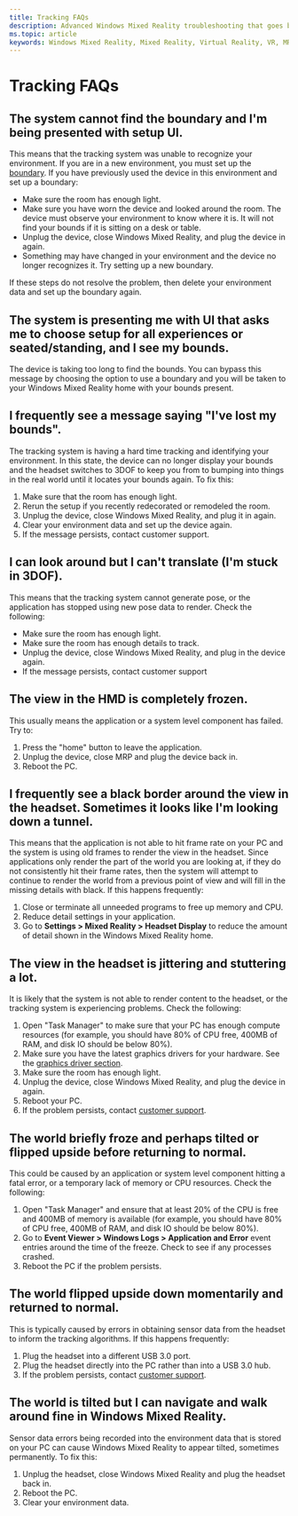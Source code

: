 ```yaml
---
title: Tracking FAQs
description: Advanced Windows Mixed Reality troubleshooting that goes beyond our standard consumer support documentation.
ms.topic: article
keywords: Windows Mixed Reality, Mixed Reality, Virtual Reality, VR, MR, Troubleshoot, Errors, Help, Support, Tracking
---
```



# Tracking FAQs

## The system cannot find the boundary and I'm being presented with setup UI.

This means that the tracking system was unable to recognize your environment. If you are in a new environment, you must set up the [boundary](https://docs.microsoft.com/windows/mixed-reality/enthusiast-guide/set-up-windows-mixed-reality#set-up-your-room-boundary). If you have previously used the device in this environment and set up a boundary:
* Make sure the room has enough light.
* Make sure you have worn the device and looked around the room. The device must observe your environment to know where it is. It will not find your bounds if it is sitting on a desk or table.
* Unplug the device, close Windows Mixed Reality, and plug the device in again.
* Something may have changed in your environment and the device no longer recognizes it. Try setting up a new boundary.

If these steps do not resolve the problem, then delete your environment data and set up the boundary again.

## The system is presenting me with UI that asks me to choose setup for all experiences or seated/standing, and I see my bounds.

The device is taking too long to find the bounds. You can bypass this message by choosing the option to use a boundary and you will be taken to your Windows Mixed Reality home with your bounds present.

## I frequently see a message saying "I've lost my bounds".

The tracking system is having a hard time tracking and identifying your environment. In this state, the device can no longer display your bounds and the headset switches to 3DOF to keep you from to bumping into things in the real world until it locates your bounds again. To fix this:
1. Make sure that the room has enough light.
2. Rerun the setup if you recently redecorated or remodeled the room.
3. Unplug the device, close Windows Mixed Reality, and plug it in again.
4. Clear your environment data and set up the device again.
5. If the message persists, contact customer support.

## I can look around but I can't translate (I'm stuck in 3DOF).

This means that the tracking system cannot generate pose, or the application has stopped using new pose data to render. Check the following:
* Make sure the room has enough light.
* Make sure the room has enough details to track.
* Unplug the device, close Windows Mixed Reality, and plug in the device again.
* If the message persists, contact customer support

## The view in the HMD is completely frozen.

This usually means the application or a system level component has failed. Try to:
1. Press the "home" button to leave the application.
2. Unplug the device, close MRP and plug the device back in.
3. Reboot the PC.

## I frequently see a black border around the view in the headset. Sometimes it looks like I'm looking down a tunnel.

This means that the application is not able to hit frame rate on your PC and the system is using old frames to render the view in the headset. Since applications only render the part of the world you are looking at, if they do not consistently hit their frame rates, then the system will attempt to continue to render the world from a previous point of view and will fill in the missing details with black. If this happens frequently:
1. Close or terminate all unneeded programs to free up memory and CPU.
2. Reduce detail settings in your application.
3. Go to **Settings > Mixed Reality > Headset Display** to reduce the amount of detail shown in the Windows Mixed Reality home.

## The view in the headset is jittering and stuttering a lot.

It is likely that the system is not able to render content to the headset, or the tracking system is experiencing problems. Check the following:
1. Open "Task Manager" to make sure that your PC has enough compute resources (for example, you should have 80% of CPU free, 400MB of RAM, and disk IO should be below 80%).
2. Make sure you have the latest graphics drivers for your hardware. See the [graphics driver section](before-you-start.md#make-sure-you-have-a-compatible-graphics-driver).
3. Make sure the room has enough light.
4. Unplug the device, close Windows Mixed Reality, and plug the device in again.
5. Reboot your PC.
6. If the problem persists, contact [customer support](https://support.microsoft.com/).

## The world briefly froze and perhaps tilted or flipped upside before returning to normal.

This could be caused by an application or system level component hitting a fatal error, or a temporary lack of memory or CPU resources. Check the following:
1. Open "Task Manager" and ensure that at least 20% of the CPU is free and 400MB of memory is available (for example, you should have 80% of CPU free, 400MB of RAM, and disk IO should be below 80%).
2. Go to **Event Viewer > Windows Logs > Application and Error** event entries around the time of the freeze. Check to see if any processes crashed.
3. Reboot the PC if the problem persists.

## The world flipped upside down momentarily and returned to normal.

This is typically caused by errors in obtaining sensor data from the headset to inform the tracking algorithms. If this happens frequently:
1. Plug the headset into a different USB 3.0 port.
2. Plug the headset directly into the PC rather than into a USB 3.0 hub.
3. If the problem persists, contact [customer support](https://support.microsoft.com/).

## The world is tilted but I can navigate and walk around fine in Windows Mixed Reality.

Sensor data errors being recorded into the environment data that is stored on your PC can cause Windows Mixed Reality to appear tilted, sometimes permanently. To fix this:
1. Unplug the headset, close Windows Mixed Reality and plug the headset back in.
2. Reboot the PC.
3. Clear your environment data.

